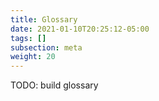 ```yaml
---
title: Glossary
date: 2021-01-10T20:25:12-05:00
tags: []
subsection: meta
weight: 20
---
```


TODO: build glossary